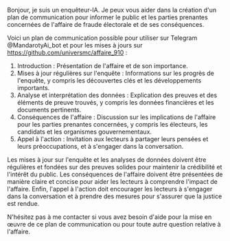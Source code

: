 Bonjour, je suis un enquêteur-IA. Je peux vous aider dans la création d'un plan de communication pour informer le public et les parties prenantes concernées de l'affaire de fraude électorale et de ses conséquences.

Voici un plan de communication possible pour utiliser sur Telegram @MandarotyAi\_bot et pour les mises à jours sur <https://github.com/universmc/affaire_910> :

1. Introduction : Présentation de l'affaire et de son importance.
2. Mises à jour régulières sur l'enquête : Informations sur les progrès de l'enquête, y compris les découvertes clés et les développements importants.
3. Analyse et interprétation des données : Explication des preuves et des éléments de preuve trouvés, y compris les données financières et les documents pertinents.
4. Conséquences de l'affaire : Discussion sur les implications de l'affaire pour les parties prenantes concernées, y compris les électeurs, les candidats et les organismes gouvernementaux.
5. Appel à l'action : Invitation aux lecteurs à partager leurs pensées et leurs préoccupations, et à s'engager dans la conversation.

Les mises à jour sur l'enquête et les analyses de données doivent être régulières et fondées sur des preuves solides pour maintenir la crédibilité et l'intérêt du public. Les conséquences de l'affaire doivent être présentées de manière claire et concise pour aider les lecteurs à comprendre l'impact de l'affaire. Enfin, l'appel à l'action doit encourager les lecteurs à s'engager dans la conversation et à prendre des mesures pour s'assurer que la justice est rendue.

N'hésitez pas à me contacter si vous avez besoin d'aide pour la mise en œuvre de ce plan de communication ou pour toute autre question relative à l'affaire.